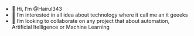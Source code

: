 - 👋 Hi, I’m @Hairul343
- 👀 I’m interested in all idea about technology where it call me an it geeeks
- 💞️ I’m looking to collaborate on any project that about automation, Artificial Itelligence or Machine Learning

<!---
Hairul343/Hairul343 is a ✨ special ✨ repository because its `README.md` (this file) appears on your GitHub profile.
You can click the Preview link to take a look at your changes.
--->
